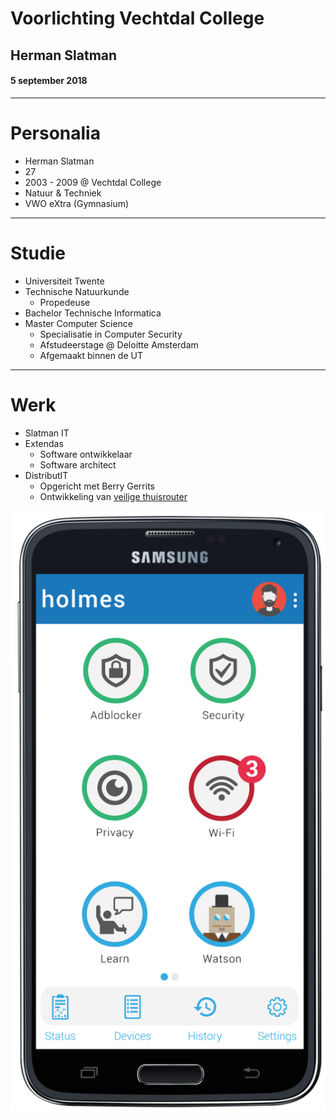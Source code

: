 # Voorlichting Vechtdal College

## Herman Slatman

#### 5 september 2018

---

# Personalia

<ul>
    <li class="fragment">
        Herman Slatman
    </li>
    <li class="fragment">
        27
    </li>
    <li class="fragment">
        2003 - 2009 @ Vechtdal College
    </li>
    <li class="fragment">
        Natuur & Techniek
    </li>
    <li class="fragment">
        VWO eXtra (Gymnasium)
    </li>
</ul>

---

# Studie

<ul>
    <li class="fragment">
        Universiteit Twente
    </li>
    <li class="fragment">
        Technische Natuurkunde
        <ul class="fragment">
            <li>
                Propedeuse
            </li>
        </ul>
    </li>
    <li class="fragment">
        Bachelor Technische Informatica 
    </li>
    <li class="fragment">
        Master Computer Science
        <ul>
            <li class="fragment">
                Specialisatie in Computer Security
            </li>
            <li class="fragment">
                Afstudeerstage @ Deloitte Amsterdam
            </li>
            <li class="fragment">
                Afgemaakt binnen de UT
            </li>
        </ul>
    </li>
</ul>

---

# Werk

<ul>
    <li class="fragment">
        Slatman IT
    </li>
    <li class="fragment">
        Extendas
        <ul>
            <li class="fragment">
                Software ontwikkelaar
            </li>
            <li class="fragment">
                Software architect
            </li>
        </ul>
    </li>
    <li class="fragment">
        DistributIT
        <ul>
            <li class="fragment">
                Opgericht met Berry Gerrits
            </li>
            <li class="fragment">
                Ontwikkeling van <a href="https://holmes.distributit.nl/" target="_blank">veilige thuisrouter</a>
            </li>
        </ul>
    </li>
</ul>

![Holmes](assets/img/holmes.png)